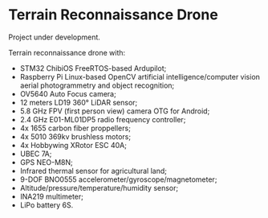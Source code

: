# Terrain Reconnaissance Drone
Project under development.

Terrain reconnaissance drone with:
* STM32 ChibiOS FreeRTOS-based Ardupilot;
* Raspberry Pi Linux-based OpenCV artificial intelligence/computer vision aerial photogrammetry and object recognition;
* OV5640 Auto Focus camera;
* 12 meters LD19 360° LiDAR sensor;
* 5.8 GHz FPV (first person view) camera OTG for Android;
* 2.4 GHz E01-ML01DP5 radio frequency controller;
* 4x 1655 carbon fiber proppellers;
* 4x 5010 369kv brushless motors;
* 4x Hobbywing XRotor ESC 40A;
* UBEC 7A;
* GPS NEO-M8N;
* Infrared thermal sensor for agricultural land;
* 9-DOF BNO0555 accelerometer/gyroscope/magnetometer;
* Altitude/pressure/temperature/humidity sensor;
* INA219 multimeter;
* LiPo battery 6S.
